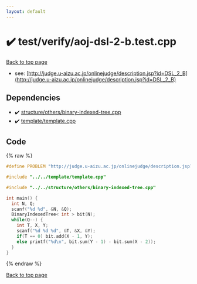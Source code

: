 ```yaml
---
layout: default
---
```


<!-- mathjax config similar to math.stackexchange -->
<script type="text/javascript" async
  src="https://cdnjs.cloudflare.com/ajax/libs/mathjax/2.7.5/MathJax.js?config=TeX-MML-AM_CHTML">
</script>
<script type="text/x-mathjax-config">
  MathJax.Hub.Config({
    TeX: { equationNumbers: { autoNumber: "AMS" }},
    tex2jax: {
      inlineMath: [ ['$','$'] ],
      processEscapes: true
    },
    "HTML-CSS": { matchFontHeight: false },
    displayAlign: "left",
    displayIndent: "2em"
  });
</script>

<script type="text/javascript" src="https://cdnjs.cloudflare.com/ajax/libs/jquery/3.4.1/jquery.min.js"></script>
<script src="https://cdn.jsdelivr.net/npm/jquery-balloon-js@1.1.2/jquery.balloon.min.js" integrity="sha256-ZEYs9VrgAeNuPvs15E39OsyOJaIkXEEt10fzxJ20+2I=" crossorigin="anonymous"></script>
<script type="text/javascript" src="../../../assets/js/copy-button.js"></script>
<link rel="stylesheet" href="../../../assets/css/copy-button.css" />


# :heavy_check_mark: test/verify/aoj-dsl-2-b.test.cpp


[Back to top page](../../../index.html)

* see: [http://judge.u-aizu.ac.jp/onlinejudge/description.jsp?id=DSL_2_B](http://judge.u-aizu.ac.jp/onlinejudge/description.jsp?id=DSL_2_B)


## Dependencies
* :heavy_check_mark: [structure/others/binary-indexed-tree.cpp](../../../library/structure/others/binary-indexed-tree.cpp.html)
* :heavy_check_mark: [template/template.cpp](../../../library/template/template.cpp.html)


## Code
{% raw %}
```cpp
#define PROBLEM "http://judge.u-aizu.ac.jp/onlinejudge/description.jsp?id=DSL_2_B"

#include "../../template/template.cpp"

#include "../../structure/others/binary-indexed-tree.cpp"

int main() {
  int N, Q;
  scanf("%d %d", &N, &Q);
  BinaryIndexedTree< int > bit(N);
  while(Q--) {
    int T, X, Y;
    scanf("%d %d %d", &T, &X, &Y);
    if(T == 0) bit.add(X - 1, Y);
    else printf("%d\n", bit.sum(Y - 1) - bit.sum(X - 2));
  }
}

```
{% endraw %}

[Back to top page](../../../index.html)

